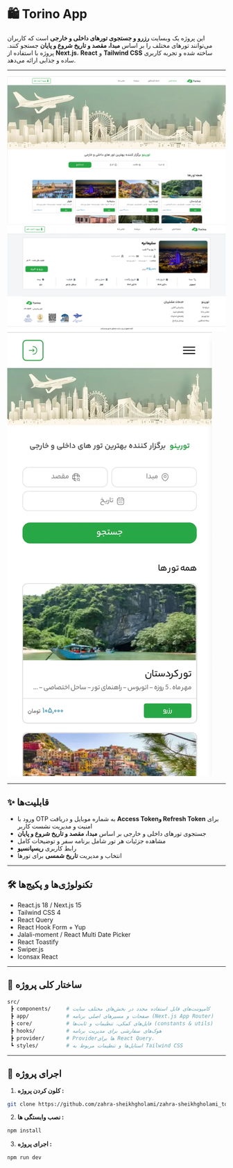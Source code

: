 # 🛍️ Torino App

این پروژه یک وبسایت **رزرو و جستجوی تورهای داخلی و خارجی** است که کاربران می‌توانند تورهای مختلف را بر اساس **مبدا، مقصد و تاریخ شروع و پایان** جستجو کنند. پروژه با استفاده از **Next.js**، **React** و **Tailwind CSS** ساخته شده و تجربه کاربری ساده و جذابی ارائه می‌دهد.

---

![صفحه اصلی سایت](./public/images/screenshot/screenshot_1.webp)
![صفحه جزییات تور](./public/images/screenshot/screenshot_2.webp)
![صفحه اصلی سایت در موبایل](./public/images/screenshot/screenshot_3.webp)

---

## ✨ قابلیت‌ها
- ورود با OTP به شماره موبایل و دریافت **Access Tokenو Refresh Token** برای امنیت و مدیریت نشست کاربر
- جستجوی تورهای داخلی و خارجی بر اساس **مبدا، مقصد و تاریخ شروع و پایان**
- مشاهده جزئیات هر تور شامل برنامه سفر و توضیحات کامل
- رابط کاربری **ریسپانسیو**
- انتخاب و مدیریت **تاریخ شمسی** برای تورها

---

## 🛠️ تکنولوژی‌ها و پکیج‌ها
- React.js 18 / Next.js 15 
- Tailwind CSS 4 
- React Query 
- React Hook Form + Yup 
- Jalali-moment / React Multi Date Picker 
- React Toastify
- Swiper.js
- Iconsax React

---

## 🚀 ساختار کلی پروژه

```bash
src/
 ┣ components/     # کامپوننت‌های قابل استفاده مجدد در بخش‌های مختلف سایت
 ┣ app/            # صفحات و مسیرهای اصلی برنامه (Next.js App Router)
 ┣ core/           # فایل‌های کمکی، تنظیمات و ثابت‌ها (constants & utils)
 ┣ hooks/          # هوک‌های سفارشی برای مدیریت برنامه
 ┣ provider/       # Providerها برای React Query. 
 ┗ styles/         # استایل‌ها و تنظیمات مربوط به Tailwind CSS
 ```

---

## 🚀 اجرای پروژه


1. **کلون کردن پروژه  :**

```bash
git clone https://github.com/zahra-sheikhgholami/zahra-sheikhgholami_torino.git
```
2. **نصب وابستگی ها  :**
```bash
npm install
```
3. **اجرای پروژه  :**
```bash
npm run dev
```